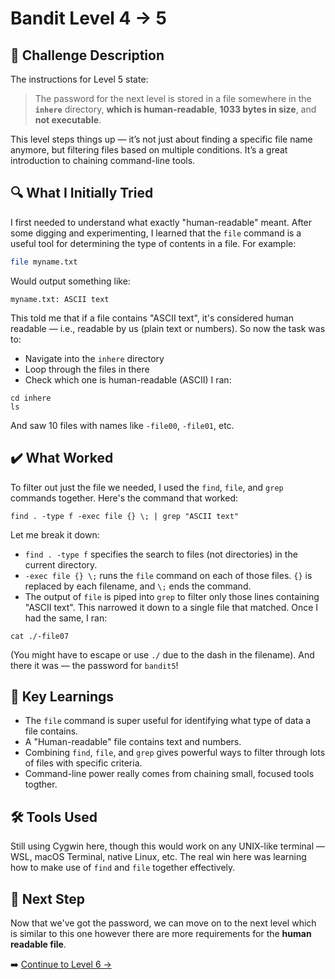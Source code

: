 # Bandit Level 4 → 5

## 📝 Challenge Description
The instructions for Level 5 state:

> The password for the next level is stored in a file somewhere in the **`inhere`** directory, **which is human-readable**, **1033 bytes in size**, and **not executable**.

This level steps things up — it’s not just about finding a specific file name anymore, but filtering files based on multiple conditions. It’s a great introduction to chaining command-line tools.



## 🔍 What I Initially Tried 
I first needed to understand what exactly "human-readable" meant. After some digging and experimenting, I learned that the `file` command is a useful tool for determining the type of contents in a file. For example:
```bash
file myname.txt
```
Would output something like:
```
myname.txt: ASCII text
```
This told me that if a file contains "ASCII text", it's considered human readable — i.e., readable by us (plain text or numbers).
So now the task was to:
- Navigate into the `inhere` directory
- Loop through the files in there
- Check which one is human-readable (ASCII)
I ran:
```
cd inhere
ls
```
And saw 10 files with names like `-file00`, `-file01`, etc.

## ✔️ What Worked
To filter out just the file we needed, I used the `find`, `file`, and `grep` commands together. 
Here's the command that worked:
```
find . -type f -exec file {} \; | grep "ASCII text"
```
Let me break it down:
- `find . -type f` specifies the search to files (not directories) in the current directory.
- `-exec file {} \;` runs the `file` command on each of those files. `{}` is replaced by each filename, and `\;` ends the command.
- The output of `file` is piped into `grep` to filter only those lines containing "ASCII text".
This narrowed it down to a single file that matched. Once I had the same, I ran:
```
cat ./-file07
```
(You might have to escape or use `./` due to the dash in the filename). 
And there it was — the password for `bandit5`!

## 🧠 Key Learnings
- The `file` command is super useful for identifying what type of data a file contains.
- A "Human-readable" file contains text and numbers. 
- Combining `find`, `file`, and `grep` gives powerful ways to filter through lots of files with specific criteria.
- Command-line power really comes from chaining small, focused tools togther.

## 🛠️ Tools Used 
Still using Cygwin here, though this would work on any UNIX-like terminal — WSL, macOS Terminal, native Linux, etc. The real win here was learning how to make use of `find` and `file` together effectively. 

## 🔐 Next Step
Now that we've got the password, we can move on to the next level which is similar to this one however there are more requirements for the **human readable file**. 

➡️ [Continue to Level 6 →](level6.md)
